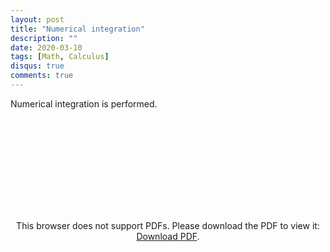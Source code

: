```yaml
---
layout: post
title: "Numerical integration"
description: ""
date: 2020-03-10
tags: [Math, Calculus]
disqus: true
comments: true
---
```

Numerical integration is performed.<!--more-->
<div style="margin:0 auto;text-align:center">
<object data="pdfs/Integrationandsistemofequations.pdf" type="application/pdf" width="80%" height="500px">
    <embed src="pdfs/Integrationandsistemofequations.pdf">
        <p>This browser does not support PDFs. Please download the PDF to view it: <a href="pdfs/Integrationandsistemofequations.pdf">Download PDF</a>.</p>
    </embed>
</object></div>

